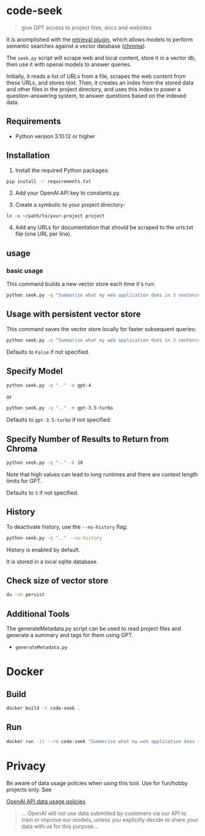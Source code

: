 # code-seek

> give GPT access to project files, docs and websites

It is acomplished with the [retrieval plugin](https://github.com/openai/chatgpt-retrieval-plugin), which allows models to perform semantic searches against a vector database ([chroma](https://github.com/chroma-core/chroma)).

The `seek.py` script will scrape web and local content, store it in a vector db, then use it with openai models to answer queries.

Initially, it reads a list of URLs from a file, scrapes the web content from these URLs, and stores text. Then, it creates an index from the stored data and other files in the project directory, and uses this index to power a question-answering system, to answer questions based on the indexed data.

## Requirements

- Python version 3.10.12 or higher

## Installation

1. Install the required Python packages:

```bash
pip install -r requirements.txt
```

2. Add your OpenAI API key to constants.py.

3. Create a symbolic to your project directory:

`ln -s ~/path/to/your-project project` 

4. Add any URLs for documentation that should be scraped to the urls.txt file (one URL per line).

## usage

### basic usage

This command builds a new vector store each time it's run:

```bash
python seek.py -q "Summarise what my web application does in 3 sentences."
```

## Usage with persistent vector store

This command saves the vector store locally for faster subsequent queries:

```bash
python seek.py -q "Summarise what my web application does in 3 sentences." --persist
```

Defaults to `False` if not specified.

## Specify Model

```bash
python seek.py -q ".." -m gpt-4
```

or

```bash
python seek.py -q ".." -m gpt-3.5-turbo
```

Defaults to `gpt-3.5-turbo` if not specified.

## Specify Number of Results to Return from Chroma

```bash
python seek.py -q ".." -k 10
```

Note that high values can lead to long runtimes and there are context length limits for GPT.

Defaults to `5` if not specified.

## History

To deactivate history, use the `--no-history` flag:

```bash
python seek.py -q ".." --no-history
```

History is enabled by default.

It is stored in a local sqlite database.
## Check size of vector store

```bash
du -sh persist
```

## Additional Tools

The generateMetadata.py script can be used to read project files and generate a summary and tags for them using GPT.

- `generateMetadata.py`


# Docker

## Build

```bash
docker build -t code-seek .
```

## Run

```bash
docker run -it --rm code-seek "Summarise what my web application does in 3 sentences."
```

# Privacy

Be aware of data usage policies when using this tool. Use for fun/hobby projects only. See

[OpenAI API data usage policies](https://openai.com/policies/api-data-usage-policies)

> ... OpenAI will not use data submitted by customers via our API to train or improve our models, unless you explicitly decide to share your data with us for this purpose...
